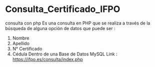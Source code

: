 # Consulta_Certificado_IFPO
consulta con php
Es una consulta en PHP que se realiza a través de la búsqueda de  alguna opción de datos que puede ser : 
1. Nombre
2. Apellido
3.  N° Certificado
4. Cédula
Dentro de una Base de Datos MySQL
Link : https://ifpo.es/consulta/index.php
